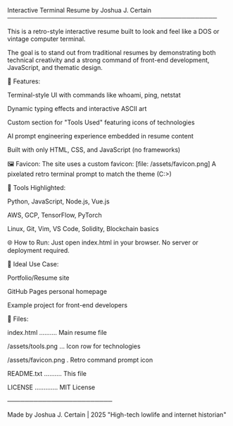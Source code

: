 Interactive Terminal Resume by Joshua J. Certain
────────────────────────────────────────────────

This is a retro-style interactive resume built to look and feel like a
DOS or vintage computer terminal.

The goal is to stand out from traditional resumes by demonstrating both
technical creativity and a strong command of front-end development,
JavaScript, and thematic design.

💾 Features:

Terminal-style UI with commands like whoami, ping, netstat

Dynamic typing effects and interactive ASCII art

Custom section for "Tools Used" featuring icons of technologies

AI prompt engineering experience embedded in resume content

Built with only HTML, CSS, and JavaScript (no frameworks)

🖼 Favicon:
The site uses a custom favicon:
[file: /assets/favicon.png]
A pixelated retro terminal prompt to match the theme (C:\>)

🔧 Tools Highlighted:

Python, JavaScript, Node.js, Vue.js

AWS, GCP, TensorFlow, PyTorch

Linux, Git, Vim, VS Code, Solidity, Blockchain basics

🌐 How to Run:
Just open index.html in your browser. No server or deployment required.

🧠 Ideal Use Case:

Portfolio/Resume site

GitHub Pages personal homepage

Example project for front-end developers

📁 Files:

index.html .......... Main resume file

/assets/tools.png ... Icon row for technologies

/assets/favicon.png . Retro command prompt icon

README.txt .......... This file

LICENSE ............. MIT License

────────────────────────

Made by Joshua J. Certain | 2025
"High-tech lowlife and internet historian"
